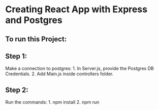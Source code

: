 # Creating React App with Express and Postgres

## To run this Project:

## Step 1:
Make a connection to postgres:
    1. In Server.js, provide the Postgres DB Credentials.
    2. Add Main.js inside controllers folder.

## Step 2:
Run the commands:
    1. npm install
    2. npm run
